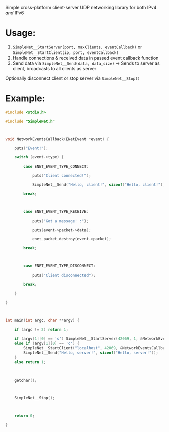 Simple cross-platform client-server UDP networking library for both IPv4 *and* IPv6

# Usage:
1) `SimpleNet__StartServer(port, maxClients, eventCallback)` or `SimpleNet__StartClient(ip, port, eventCallback)`
2) Handle connections & received data in passed event callback function
3) Send data via `SimpleNet__Send(data, data_size)` -> Sends to server as client, broadcasts to all clients as server

Optionally disconnect client or stop server via `SimpleNet__Stop()`

# Example:
```c
#include <stdio.h>

#include "SimpleNet.h"



void NetworkEventsCallback(ENetEvent *event) {

	puts("Event!");

	switch (event->type) {

		case ENET_EVENT_TYPE_CONNECT:

			puts("Client connected!");

			SimpleNet__Send("Hello, client!", sizeof("Hello, client!"));

		break;



		case ENET_EVENT_TYPE_RECEIVE:

			puts("Got a message! :");

			puts(event->packet->data);

			enet_packet_destroy(event->packet);

		break;



		case ENET_EVENT_TYPE_DISCONNECT:

			puts("Client disconnected");

		break;

	}

}



int main(int argc, char **argv) {

	if (argc != 2) return 1;

	if (argv[1][0] == 's') SimpleNet__StartServer(42069, 1, &NetworkEventsCallback);
	else if (argv[1][0] == 'c') {
		SimpleNet__StartClient("localhost", 42069, &NetworkEventsCallback);
		SimpleNet__Send("Hello, server!", sizeof("Hello, server!"));
	}
	else return 1;



	getchar();



	SimpleNet__Stop();



	return 0;

}
```
